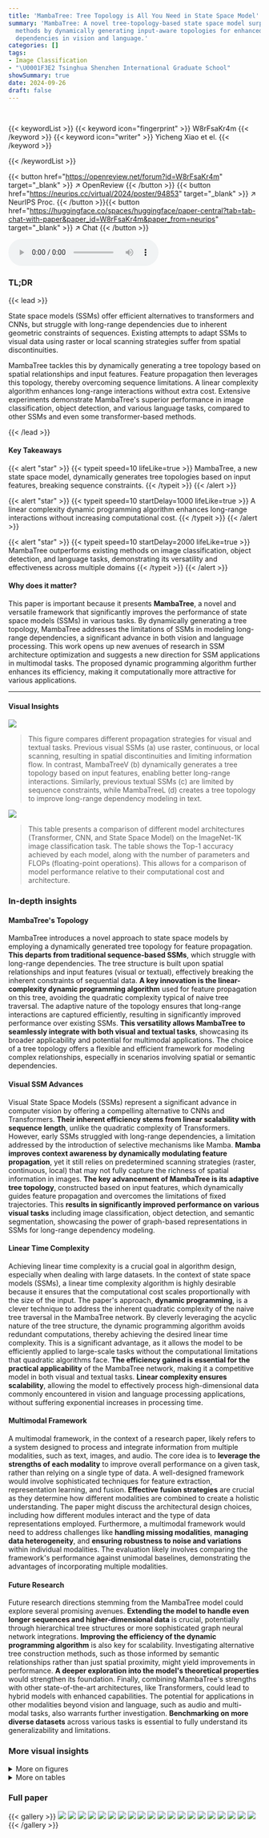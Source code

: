 ```yaml
---
title: 'MambaTree: Tree Topology is All You Need in State Space Model'
summary: 'MambaTree: A novel tree-topology-based state space model surpasses existing
  methods by dynamically generating input-aware topologies for enhanced long-range
  dependencies in vision and language.'
categories: []
tags:
- Image Classification
- "\U0001F3E2 Tsinghua Shenzhen International Graduate School"
showSummary: true
date: 2024-09-26
draft: false
---
```


<br>

{{< keywordList >}}
{{< keyword icon="fingerprint" >}} W8rFsaKr4m {{< /keyword >}}
{{< keyword icon="writer" >}} Yicheng Xiao et el. {{< /keyword >}}
 
{{< /keywordList >}}

{{< button href="https://openreview.net/forum?id=W8rFsaKr4m" target="_blank" >}}
↗ OpenReview
{{< /button >}}
{{< button href="https://neurips.cc/virtual/2024/poster/94853" target="_blank" >}}
↗ NeurIPS Proc.
{{< /button >}}{{< button href="https://huggingface.co/spaces/huggingface/paper-central?tab=tab-chat-with-paper&paper_id=W8rFsaKr4m&paper_from=neurips" target="_blank" >}}
↗ Chat
{{< /button >}}



<audio controls>
    <source src="https://ai-paper-reviewer.com/W8rFsaKr4m/podcast.wav" type="audio/wav">
    Your browser does not support the audio element.
</audio>


### TL;DR


{{< lead >}}

State space models (SSMs) offer efficient alternatives to transformers and CNNs, but struggle with long-range dependencies due to inherent geometric constraints of sequences. Existing attempts to adapt SSMs to visual data using raster or local scanning strategies suffer from spatial discontinuities. 



MambaTree tackles this by dynamically generating a tree topology based on spatial relationships and input features. Feature propagation then leverages this topology, thereby overcoming sequence limitations. A linear complexity algorithm enhances long-range interactions without extra cost. Extensive experiments demonstrate MambaTree's superior performance in image classification, object detection, and various language tasks, compared to other SSMs and even some transformer-based methods.

{{< /lead >}}


#### Key Takeaways

{{< alert "star" >}}
{{< typeit speed=10 lifeLike=true >}} MambaTree, a new state space model, dynamically generates tree topologies based on input features, breaking sequence constraints. {{< /typeit >}}
{{< /alert >}}

{{< alert "star" >}}
{{< typeit speed=10 startDelay=1000 lifeLike=true >}} A linear complexity dynamic programming algorithm enhances long-range interactions without increasing computational cost. {{< /typeit >}}
{{< /alert >}}

{{< alert "star" >}}
{{< typeit speed=10 startDelay=2000 lifeLike=true >}} MambaTree outperforms existing methods on image classification, object detection, and language tasks, demonstrating its versatility and effectiveness across multiple domains {{< /typeit >}}
{{< /alert >}}

#### Why does it matter?
This paper is important because it presents **MambaTree**, a novel and versatile framework that significantly improves the performance of state space models (SSMs) in various tasks. By dynamically generating a tree topology, MambaTree addresses the limitations of SSMs in modeling long-range dependencies, a significant advance in both vision and language processing. This work opens up new avenues of research in SSM architecture optimization and suggests a new direction for SSM applications in multimodal tasks. The proposed dynamic programming algorithm further enhances its efficiency, making it computationally more attractive for various applications.

------
#### Visual Insights



![](https://ai-paper-reviewer.com/W8rFsaKr4m/figures_2_1.jpg)

> This figure compares different propagation strategies for visual and textual tasks.  Previous visual SSMs (a) use raster, continuous, or local scanning, resulting in spatial discontinuities and limiting information flow.  In contrast, MambaTreeV (b) dynamically generates a tree topology based on input features, enabling better long-range interactions. Similarly, previous textual SSMs (c) are limited by sequence constraints, while MambaTreeL (d) creates a tree topology to improve long-range dependency modeling in text.





![](https://ai-paper-reviewer.com/W8rFsaKr4m/tables_6_1.jpg)

> This table presents a comparison of different model architectures (Transformer, CNN, and State Space Model) on the ImageNet-1K image classification task.  The table shows the Top-1 accuracy achieved by each model, along with the number of parameters and FLOPs (floating-point operations). This allows for a comparison of model performance relative to their computational cost and architecture.





### In-depth insights


#### MambaTree's Topology
MambaTree introduces a novel approach to state space models by employing a dynamically generated tree topology for feature propagation.  **This departs from traditional sequence-based SSMs**, which struggle with long-range dependencies.  The tree structure is built upon spatial relationships and input features (visual or textual), effectively breaking the inherent constraints of sequential data.  **A key innovation is the linear-complexity dynamic programming algorithm** used for feature propagation on this tree, avoiding the quadratic complexity typical of naive tree traversal. The adaptive nature of the topology ensures that long-range interactions are captured efficiently, resulting in significantly improved performance over existing SSMs. **This versatility allows MambaTree to seamlessly integrate with both visual and textual tasks**, showcasing its broader applicability and potential for multimodal applications. The choice of a tree topology offers a flexible and efficient framework for modeling complex relationships, especially in scenarios involving spatial or semantic dependencies.

#### Visual SSM Advances
Visual State Space Models (SSMs) represent a significant advance in computer vision by offering a compelling alternative to CNNs and Transformers.  **Their inherent efficiency stems from linear scalability with sequence length**, unlike the quadratic complexity of Transformers.  However, early SSMs struggled with long-range dependencies, a limitation addressed by the introduction of selective mechanisms like Mamba.  **Mamba improves context awareness by dynamically modulating feature propagation**, yet it still relies on predetermined scanning strategies (raster, continuous, local) that may not fully capture the richness of spatial information in images.  **The key advancement of MambaTree is its adaptive tree topology**, constructed based on input features, which dynamically guides feature propagation and overcomes the limitations of fixed trajectories.  This **results in significantly improved performance on various visual tasks** including image classification, object detection, and semantic segmentation, showcasing the power of graph-based representations in SSMs for long-range dependency modeling.

#### Linear Time Complexity
Achieving linear time complexity is a crucial goal in algorithm design, especially when dealing with large datasets.  In the context of state space models (SSMs), a linear time complexity algorithm is highly desirable because it ensures that the computational cost scales proportionally with the size of the input. The paper's approach, **dynamic programming**, is a clever technique to address the inherent quadratic complexity of the naive tree traversal in the MambaTree network. By cleverly leveraging the acyclic nature of the tree structure, the dynamic programming algorithm avoids redundant computations, thereby achieving the desired linear time complexity. This is a significant advantage, as it allows the model to be efficiently applied to large-scale tasks without the computational limitations that quadratic algorithms face.  **The efficiency gained is essential for the practical applicability** of the MambaTree network, making it a competitive model in both visual and textual tasks.  **Linear complexity ensures scalability**, allowing the model to effectively process high-dimensional data commonly encountered in vision and language processing applications, without suffering exponential increases in processing time.

#### Multimodal Framework
A multimodal framework, in the context of a research paper, likely refers to a system designed to process and integrate information from multiple modalities, such as text, images, and audio.  The core idea is to **leverage the strengths of each modality** to improve overall performance on a given task, rather than relying on a single type of data. A well-designed framework would involve sophisticated techniques for feature extraction, representation learning, and fusion.  **Effective fusion strategies** are crucial as they determine how different modalities are combined to create a holistic understanding. The paper might discuss the architectural design choices, including how different modules interact and the type of data representations employed.  Furthermore, a multimodal framework would need to address challenges like **handling missing modalities**, **managing data heterogeneity**, and **ensuring robustness to noise and variations** within individual modalities.  The evaluation likely involves comparing the framework's performance against unimodal baselines, demonstrating the advantages of incorporating multiple modalities.

#### Future Research
Future research directions stemming from the MambaTree model could explore several promising avenues.  **Extending the model to handle even longer sequences and higher-dimensional data** is crucial, potentially through hierarchical tree structures or more sophisticated graph neural network integrations.  **Improving the efficiency of the dynamic programming algorithm** is also key for scalability.  Investigating alternative tree construction methods, such as those informed by semantic relationships rather than just spatial proximity, might yield improvements in performance.  **A deeper exploration into the model's theoretical properties** would strengthen its foundation.  Finally, combining MambaTree's strengths with other state-of-the-art architectures, like Transformers, could lead to hybrid models with enhanced capabilities.  The potential for applications in other modalities beyond vision and language, such as audio and multi-modal tasks, also warrants further investigation.  **Benchmarking on more diverse datasets** across various tasks is essential to fully understand its generalizability and limitations.


### More visual insights

<details>
<summary>More on figures
</summary>


![](https://ai-paper-reviewer.com/W8rFsaKr4m/figures_3_1.jpg)

> This figure illustrates the architecture of the proposed Tree State Space Model (TSSM).  It starts with an input feature map (x), which undergoes a 4-connected graph construction based on pixel dissimilarity.  This graph is then pruned to form a minimum spanning tree (MST). A tree scanning algorithm (TSA) processes this MST, performing state transitions for each vertex. The state transition parameters (A, B, C, D) are dynamically generated.  The red arrows highlight the feature propagation direction.  The overall process combines spatial and semantic information for improved feature representation, moving beyond limitations of previous linear sequences.


![](https://ai-paper-reviewer.com/W8rFsaKr4m/figures_4_1.jpg)

> This figure provides a detailed architecture overview of the MambaTreeV model, which is designed for visual tasks.  It illustrates the stem, four stages of basic blocks, downsampling layers, and the head. Each stage employs basic blocks incorporating a tree state space model, layer normalization (LN), and feed-forward networks (FFN). The stem performs initial feature extraction from the input image, and downsampling layers reduce the spatial dimensions at each stage. The head is responsible for generating final predictions for downstream tasks such as classification, detection, and segmentation.


![](https://ai-paper-reviewer.com/W8rFsaKr4m/figures_7_1.jpg)

> This figure compares different propagation strategies for visual and textual tasks.  It shows that previous methods used fixed patterns (raster, continuous, local scan) for propagating features in visual SSMs, leading to spatial discontinuities and inefficient information flow.  In contrast, the proposed MambaTree dynamically generates a tree topology based on input features, breaking sequence constraints for improved long-range dependency modeling. For text, previous approaches were constrained by the inherent sequential nature of text, while MambaTree's tree topology facilitates more effective long-range interactions.


![](https://ai-paper-reviewer.com/W8rFsaKr4m/figures_14_1.jpg)

> This figure compares the performance of various SSM (State Space Model)-based vision models on ImageNet-1K dataset.  It plots Top-1 Accuracy against FLOPs (floating-point operations per second). Different colors represent different models (MambaTreeV, PlainMamba, VMamba, ViM, LocalMamba), and different shapes within each color represent different model scales. The size of each shape is proportional to the number of model parameters. The figure visually demonstrates the trade-off between computational efficiency and accuracy for different SSM-based approaches.


![](https://ai-paper-reviewer.com/W8rFsaKr4m/figures_17_1.jpg)

> This figure compares different feature propagation strategies in state-space models for both visual and textual data.  It shows that previous methods used fixed patterns (raster, continuous, local scans) for visual data, leading to spatial discontinuities and hindering information flow.  For textual data, previous methods were limited by the sequential nature of text. In contrast, the proposed MambaTree method dynamically generates a tree topology based on input features (visual or textual), breaking these limitations and improving long-range dependency modeling.


</details>




<details>
<summary>More on tables
</summary>


![](https://ai-paper-reviewer.com/W8rFsaKr4m/tables_7_1.jpg)
> This table presents the results of semantic segmentation experiments on the ADE20K validation set.  The models were evaluated using two different testing strategies: single-scale (SS) and multi-scale (MS).  The results show the mean Intersection over Union (mIoU) for each model and testing strategy, allowing for comparison of performance across different models and testing approaches.  The crop size for all models was 512x512 pixels.

![](https://ai-paper-reviewer.com/W8rFsaKr4m/tables_8_1.jpg)
> This table presents the performance comparison of three different language models on several benchmark datasets.  The first model is the baseline Mamba model. The second adds LoRA fine-tuning. The third is the proposed MambaTreeL model. The benchmarks cover various aspects of language understanding, including commonsense reasoning, knowledge-based question answering, and reading comprehension.  The results show that the proposed MambaTreeL model achieves the best average accuracy across all benchmarks, indicating improvements over both the baseline and the LoRA-tuned Mamba model. 

![](https://ai-paper-reviewer.com/W8rFsaKr4m/tables_8_2.jpg)
> This table compares the performance of MambaTreeV with other state-of-the-art image classification models on the ImageNet-1K dataset.  The models are categorized by their type (Transformer, CNN, or State Space Model) and size, allowing for a performance comparison across different architectures and scales. The Top-1 accuracy and number of parameters/FLOPs are provided for each model.

![](https://ai-paper-reviewer.com/W8rFsaKr4m/tables_9_1.jpg)
> This table compares the inference throughput, GPU memory usage, FLOPS, number of parameters, and top-1 accuracy of different state space models, including PlainMamba-L2, VMamba-T, LocalVMamba-T, and three variants of MambaTreeV-T on an Nvidia V100 GPU.  The variants of MambaTreeV-T represent different optimization strategies, showing the impact of architectural choices on performance.  The table highlights that MambaTreeV-T*, a variant with shared tree topology structures across stages, achieves the highest throughput while maintaining high accuracy.

![](https://ai-paper-reviewer.com/W8rFsaKr4m/tables_15_1.jpg)
> This table presents a comparison of different object detection and instance segmentation methods on the COCO 2017 validation set.  The results are broken down by various metrics including Average Precision (AP), AP at different Intersection over Union (IoU) thresholds (AP50, AP75), and average precision for masks (APm).  The table also differentiates between results obtained using a single-scale training schedule (1x) and a multi-scale training schedule (3x MS).  The performance of MambaTreeV is highlighted in comparison to other state-of-the-art methods.

![](https://ai-paper-reviewer.com/W8rFsaKr4m/tables_18_1.jpg)
> This table presents the standard error for the MambaTreeL model on various language model benchmark datasets.  The benchmarks include PIQA, Arc-Easy, SST, WinoGrande, LAMBADA (indicated as LAM-ppl), Race, and Openbookqa. The standard error values represent the variability in the model's performance across different runs or datasets.

</details>




### Full paper

{{< gallery >}}
<img src="https://ai-paper-reviewer.com/W8rFsaKr4m/1.png" class="grid-w50 md:grid-w33 xl:grid-w25" />
<img src="https://ai-paper-reviewer.com/W8rFsaKr4m/2.png" class="grid-w50 md:grid-w33 xl:grid-w25" />
<img src="https://ai-paper-reviewer.com/W8rFsaKr4m/3.png" class="grid-w50 md:grid-w33 xl:grid-w25" />
<img src="https://ai-paper-reviewer.com/W8rFsaKr4m/4.png" class="grid-w50 md:grid-w33 xl:grid-w25" />
<img src="https://ai-paper-reviewer.com/W8rFsaKr4m/5.png" class="grid-w50 md:grid-w33 xl:grid-w25" />
<img src="https://ai-paper-reviewer.com/W8rFsaKr4m/6.png" class="grid-w50 md:grid-w33 xl:grid-w25" />
<img src="https://ai-paper-reviewer.com/W8rFsaKr4m/7.png" class="grid-w50 md:grid-w33 xl:grid-w25" />
<img src="https://ai-paper-reviewer.com/W8rFsaKr4m/8.png" class="grid-w50 md:grid-w33 xl:grid-w25" />
<img src="https://ai-paper-reviewer.com/W8rFsaKr4m/9.png" class="grid-w50 md:grid-w33 xl:grid-w25" />
<img src="https://ai-paper-reviewer.com/W8rFsaKr4m/10.png" class="grid-w50 md:grid-w33 xl:grid-w25" />
<img src="https://ai-paper-reviewer.com/W8rFsaKr4m/11.png" class="grid-w50 md:grid-w33 xl:grid-w25" />
<img src="https://ai-paper-reviewer.com/W8rFsaKr4m/12.png" class="grid-w50 md:grid-w33 xl:grid-w25" />
<img src="https://ai-paper-reviewer.com/W8rFsaKr4m/13.png" class="grid-w50 md:grid-w33 xl:grid-w25" />
<img src="https://ai-paper-reviewer.com/W8rFsaKr4m/14.png" class="grid-w50 md:grid-w33 xl:grid-w25" />
<img src="https://ai-paper-reviewer.com/W8rFsaKr4m/15.png" class="grid-w50 md:grid-w33 xl:grid-w25" />
<img src="https://ai-paper-reviewer.com/W8rFsaKr4m/16.png" class="grid-w50 md:grid-w33 xl:grid-w25" />
<img src="https://ai-paper-reviewer.com/W8rFsaKr4m/17.png" class="grid-w50 md:grid-w33 xl:grid-w25" />
<img src="https://ai-paper-reviewer.com/W8rFsaKr4m/18.png" class="grid-w50 md:grid-w33 xl:grid-w25" />
<img src="https://ai-paper-reviewer.com/W8rFsaKr4m/19.png" class="grid-w50 md:grid-w33 xl:grid-w25" />
<img src="https://ai-paper-reviewer.com/W8rFsaKr4m/20.png" class="grid-w50 md:grid-w33 xl:grid-w25" />
{{< /gallery >}}